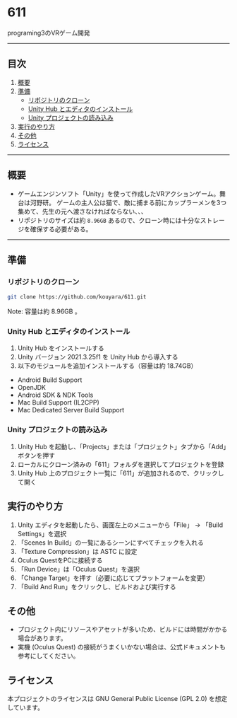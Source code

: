 # 611
programing3のVRゲーム開発

---

## 目次
1. [概要](#概要)  
2. [準備](#準備)  
   - [リポジトリのクローン](#リポジトリのクローン)
   - [Unity Hub とエディタのインストール](#unity-hub-とエディタのインストール)
   - [Unity プロジェクトの読み込み](#unity-プロジェクトの読み込み)
3. [実行のやり方](#実行のやり方)  
4. [その他](#その他)
5. [ライセンス](#ライセンス)

---

## 概要
- ゲームエンジンソフト「Unity」を使って作成したVRアクションゲーム。舞台は河野研。
ゲームの主人公は猫で、敵に捕まる前にカップラーメンを3つ集めて、先生の元へ渡さなければならない、、、
- リポジトリのサイズは約 `8.96GB` あるので、クローン時には十分なストレージを確保する必要がある。

---

## 準備

### リポジトリのクローン
```bash
git clone https://github.com/kouyara/611.git
```
Note: 容量は約 8.96GB 。

### Unity Hub とエディタのインストール
1. Unity Hub をインストールする
2. Unity バージョン 2021.3.25f1 を Unity Hub から導入する
3. 以下のモジュールを追加インストールする（容量は約 18.74GB）
* Android Build Support
* OpenJDK
* Android SDK & NDK Tools
* Mac Build Support (IL2CPP)
* Mac Dedicated Server Build Support

### Unity プロジェクトの読み込み
1. Unity Hub を起動し、「Projects」または「プロジェクト」タブから「Add」ボタンを押す
2. ローカルにクローン済みの「611」フォルダを選択してプロジェクトを登録
3. Unity Hub 上のプロジェクト一覧に「611」が追加されるので、クリックして開く

## 実行のやり方
1. Unity エディタを起動したら、画面左上のメニューから「File」 -> 「Build Settings」を選択
2. 「Scenes In Build」の一覧にあるシーンにすべてチェックを入れる
3. 「Texture Compression」は ASTC に設定
4. Oculus QuestをPCに接続する
5. 「Run Device」は「Oculus Quest」を選択
6. 「Change Target」を押す（必要に応じてプラットフォームを変更）
7. 「Build And Run」をクリックし、ビルドおよび実行する

## その他
* プロジェクト内にリソースやアセットが多いため、ビルドには時間がかかる場合があります。
* 実機 (Oculus Quest) の接続がうまくいかない場合は、公式ドキュメントも参考にしてください。

## ライセンス
本プロジェクトのライセンスは GNU General Public License (GPL 2.0) を想定しています。
